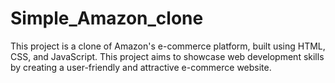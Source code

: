 # Simple_Amazon_clone
This project is a clone of Amazon's e-commerce platform, built using HTML, CSS, and JavaScript. This project aims to showcase web development skills by creating a user-friendly and attractive e-commerce website.
